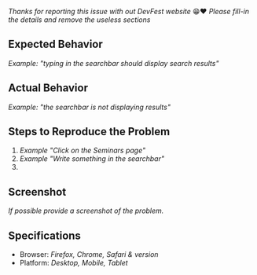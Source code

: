 *Thanks for reporting this issue with out DevFest website* 😁❤️
*Please fill-in the details and remove the useless sections*

## Expected Behavior
*Example: "typing in the searchbar should display search results"*

## Actual Behavior
*Example: "the searchbar is not displaying results"*

## Steps to Reproduce the Problem

  1. *Example "Click on the Seminars page"*
  1. *Example "Write something in the searchbar"*
  1.

## Screenshot
*If possible provide a screenshot of the problem.*

## Specifications

  - Browser: *Firefox, Chrome, Safari & version*
  - Platform: *Desktop, Mobile, Tablet*


